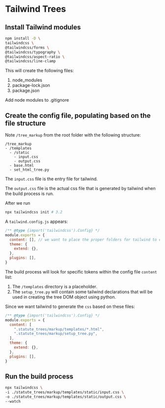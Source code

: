 # Tailwind Trees

## Install Tailwind modules

```sh
npm install -D \
tailwindcss \
@tailwindcss/forms \
@tailwindcss/typography \
@tailwindcss/aspect-ratio \
@tailwindcss/line-clamp
```

This will create the following files:

1. node_modules
2. package-lock.json
3. package.json

Add node modules to .gitignore

## Create the config file, populating based on the file structure

Note `/tree_markup` from the root folder with the following structure:

```files
/tree_markup
- /templates
  - /static
    - input.css
    - output.css
  - base.html
  - set_html_tree.py
```

The `input.css` file is the entry file for tailwind.

The `output.css` file is the actual css file that is generated by tailwind when the build process is run.

After we run

```zsh
npx tailwindcss init # 3.2
```

A `tailwind.config.js` appears:

```js
/** @type {import('tailwindcss').Config} */
module.exports = {
  content: [], // we want to place the proper folders for tailwind to evaluate here
  theme: {
    extend: {},
  },
  plugins: [],
}
```

The build process will look for specific tokens within the config file `content` list:

1. The `/templates` directory is a placeholder.
2. The `setup_tree.py` will contain some tailwind declarations that will be used in creating the tree DOM object using python.

Since we want tailwind to generate the `css` based on these files:

```js
/** @type {import('tailwindcss').Config} */
module.exports = {
  content: [
    ".statute_trees/markup/templates/*.html",
    ".statute_trees/markup/setup_tree.py",
  ],
  theme: {
    extend: {},
  },
  plugins: [],
}
```

## Run the build process

```zsh
npx tailwindcss \
-i ./statute_trees/markup/templates/static/input.css \
-o ./statute_trees/markup/templates/static/output.css \
--watch
```

